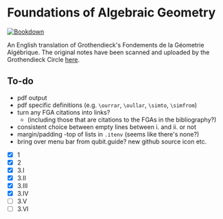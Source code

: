 # Foundations of Algebraic Geometry

[![Bookdown](https://github.com/thosgood/fga/actions/workflows/main.yml/badge.svg)](https://github.com/thosgood/fga/actions/workflows/main.yml)

An English translation of Grothendieck's Fondements de la Géometrie Algébrique.
The original notes have been scanned and uploaded by the Grothendieck Circle [here](https://webusers.imj-prg.fr/~leila.schneps/grothendieckcircle/FGA.pdf).

## To-do

- pdf output
- pdf specific definitions (e.g. `\ourrar`, `\oullar`, `\simto`, `\simfrom`)
- turn any FGA citations into links?
    + (including those that are citations to the FGAs in the bibliography?)
- consistent choice between empty lines between i. and ii. or not
- margin/padding -top of lists in `.itenv` (seems like there's none?)
- bring over menu bar from qubit.guide? new github source icon etc.

- [x] 1
- [x] 2
- [x] 3.I
- [x] 3.II
- [x] 3.III
- [x] 3.IV
- [ ] 3.V
- [ ] 3.VI
